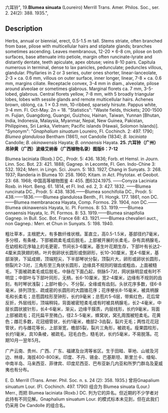 六耳铃",
19.**Blumea sinuata** (Loureiro) Merrill Trans. Amer. Philos. Soc., ser. 2. 24(2): 388. 1935.",

## Description
Herbs, annual or biennial, erect, 0.5-1.5 m tall. Stems striate, often branched from base, pilose with multicellular hairs and stipitate glands; branches sometimes ascending. Leaves membranous, 12-20 × 6-8 cm, pilose on both surfaces, base attenuate into petiole, margin often runcinate-lyrate and distantly dentate, teeth apiculate, apex obtuse; veins 8-10 pairs. Capitula numerous in terminal, dense to lax panicles, pedunculate; peduncles villous, glandular. Phyllaries in 2 or 3 series, outer ones shorter, linear-lanceolate, 2-3 × ca. 0.6 mm, villous on outer surface, inner longer, linear, 7-8 × ca. 0.6 mm, margins ciliate. Receptacle convex, 3-4 mm in diam., alveolate, pilose around alveolae or sometimes glabrous. Marginal florets ca. 7 mm, 3-5-lobed, glabrous. Central florets yellow, 7-8 mm, with 5 broadly triangular lobes, lobes with sessile glands and remote multicellular hairs. Achenes brown, oblong, ca. 1 × 0.3 mm, 10-ribbed, sparsely hirsute. Pappus white, 3-4 mm. Fl. Oct-May. 2*n* = 18.
  "Statistics": "Waste fields, thickets; 200-1500 m. Fujian, Guangdong, Guangxi, Guizhou, Hainan, Taiwan, Yunnan [Bhutan, India, Indonesia, Malaysia, Myanmar, Nepal, New Guinea, Pakistan, Philippines, Sri Lanka, Vietnam; Pacific islands (Hawaii, Solomon Islands)].
  "Synonym": "*Gnaphalium sinuatum* Loureiro, Fl. Cochinch. 2: 497. 1790; *Blumea glandulosa* Bentham (1861), not Candolle (1834); *B. laciniata* Candolle; *B. okinawensis* Hayata; *B. onnaensis* Hayata.
**25. 六耳铃（广州）吊钟黄（广西）波缘艾纳香（广西植物名录）图版6：7-12**

Blumea laciniata (Roxb.) DC., Prodr. 5: 436. 1836; Forb. et Hemsl. in Journ. Linn. Soc. Bot. 23: 421. 1888; Gagnep. in Lecomte, Fl. Gen. Indo-Chine 3: 532. 1924; Merr. in Lingn. Sci. Journ. 5: 183. 1927, Chang in Sunyats. 3: 268. 1937; Randeria in Blumea 10: 258. 1960; Kitam. in Act. Phytotax. et Geobot. 23: 68. 1968; 中国高等植物图鉴 4: 455. 图6324.1975. ——Conyza Laciniata Roxb. in Hort. Beng. 61. 1814, et Fl. Ind. ed. 2, 3: 427. 1832. ——Blumea runcinata DC., Prodr. 5: 438. 1836.——Blumea sonchifolia DC., Prodr. 5: 438.——1836.——Blumea glandulosa Benth., Fl. Hongk. 177. 1861, non DC.——Blumea membranacea Hayata, Comp. Formos. 29. 1904, non DC.——Blumea okinawensis Hayata, Ic. Pl. Formos. 8: 53. 1919.——Blumea onnaensis Hayata, Ic. Pl. Formos. 8: 53. 1919.——Blumea sinapifolia Gagnep. in Bull. Soc. Bot. France 68: 43. 1921.——Blumea chevalieri auct., non Gagnep.: Merr. et Chun in Sunyats. 5: 198. 1940.

粗壮草本，主根肥大，有多数纤维状根。茎直立，高0.5-1.5米，基部径约7毫米，多分枝，有条棱，下部被疏柔毛或后脱毛，上部被开展的长柔毛，杂有具柄腺毛，在幼枝和花序轴上的毛更密，节间长3-6厘米。基生叶花期生存，下部叶有长达2-4厘米具狭翅的柄，叶片倒卵状长圆形或倒卵形，长10-30厘米，宽4-6厘米，基部渐狭，下延成翅，顶端短尖，下半部琴状分裂，顶裂片大，卵形或卵状长圆形，侧裂片2-3对，三角形至三角状长圆形，边缘具不规则的锯齿或粗齿，上面被糙毛，下面被疏柔毛或后脱毛，中脉在下面凸起，侧脉5-7对，网状脉明显或有时不明显；中部叶与下部叶同形，无柄，长6-10厘米，宽2-4厘米，边缘有不规则的齿刻，有时琴状浅裂；上部叶极小，不分裂，全缘或有齿刻。头状花序多数，径6-8毫米，排列顶生、疏或密的长圆形的大圆锥花序；花序梗长8-15毫米，被具柄腺毛和长柔毛；总苞圆柱形至钟形，长约9毫米；总苞片5-6层，带紫红色，花后常反折，外层线形，顶端稍钝，背面被密短柔毛或有时被具柄腺毛，长2-4毫米，中层长圆状披针形，长4-6毫米，渐尖，边缘干膜质，内层线形，长约9毫米，背面上部被疏毛；花托扁平至微凸，径2.5-5毫米，蜂窝状，窝孔周围被短柔毛。花黄色；雌花多数，花冠细管状，长约1毫米，檐部2-3齿裂，裂片无毛；两性花花冠管状，约与雌花等长，上部渐宽，檐部5裂，裂片三角形，被疏毛。瘦果圆柱形，长约1毫米，具10条棱，被疏毛。冠毛白色，糙毛状，长约5毫米，不易脱落。花期10月一翌年5月。

广产云南、贵州、广西、广东、福建及台湾等省区。生于田畦、草地、山坡及河边、林缘，海拔400-800米。印度、不丹、锡金、巴基斯坦、斯里兰卡、缅甸、中南半岛、马来西亚、菲律宾、印度尼西亚、巴布亚新几内亚和所罗门群岛及夏威夷也有分布。

E. D. Merrill (Trans. Amer. Phil. Soc. n. s. 24 (2): 358. 1935.) 曾将Gnapalium sinuatum Lour. (Fl. Cochinch. 497. 1790) 组合为 Blumea sinuata (Lour.) Merr., 而把 Blumea laciniata (Roxb.) DC. 列为它的异名。但近期的不少学者对此持有不同见解。Gnaphalium sinuatum Lour. 的模式标本未见到，但在此我们仍采用 De Candolle 的组合名。
